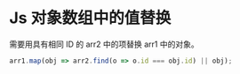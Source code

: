 # Js 对象数组中的值替换

需要用具有相同 ID 的 arr2 中的项替换 arr1 中的对象。

```javascript
arr1.map(obj => arr2.find(o => o.id === obj.id) || obj);
```
